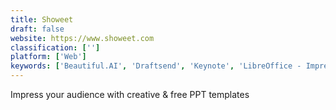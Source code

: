```yaml
---
title: Showeet
draft: false 
website: https://www.showeet.com
classification: ['']
platform: ['Web']
keywords: ['Beautiful.AI', 'Draftsend', 'Keynote', 'LibreOffice - Impress', 'Ludus', 'Marp', 'Powerpoint', 'Powtoon', 'Presentation Hero Academy', 'QuickStart Presentation Template', 'SHOWTIME', 'STLLR', 'SlideCamp', 'Slidebean', 'Slides', 'SlidesPPT', 'Sozi', 'Swipe', 'WebSlides', 'Zoho Show', 'lagom']
---
```

Impress your audience with creative & free PPT templates